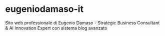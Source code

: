 # eugeniodamaso-it
Sito web professionale di Eugenio Damaso - Strategic Business Consultant &amp; AI Innovation Expert con sistema blog avanzato
